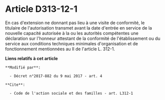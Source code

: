 # Article D313-12-1

En cas d'extension ne donnant pas lieu à une visite de conformité, le titulaire de l'autorisation transmet avant la date
d'entrée en service de la nouvelle capacité autorisée à la ou les autorités compétentes une déclaration sur l'honneur
attestant de la conformité de l'établissement ou du service aux conditions techniques minimales d'organisation et de
fonctionnement mentionnées au II de l'article L. 312-1.

**Liens relatifs à cet article**

	**Modifié par**:

	  - Décret n°2017-882 du 9 mai 2017 - art. 4

	**Cite**:

	  - Code de l'action sociale et des familles - art. L312-1
